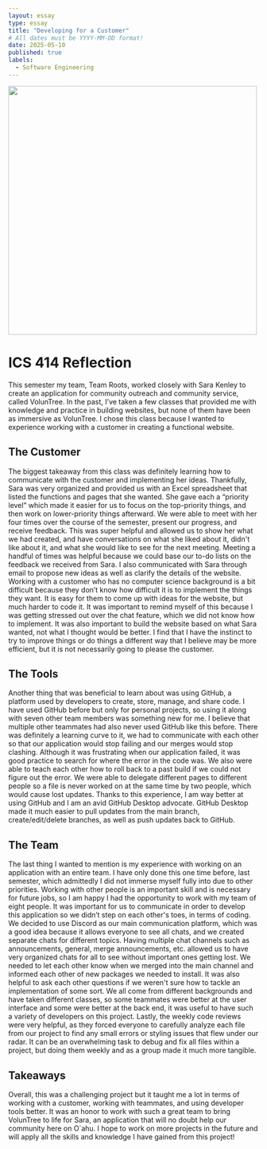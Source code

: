 ```yaml
---
layout: essay
type: essay
title: "Developing for a Customer"
# All dates must be YYYY-MM-DD format!
date: 2025-05-10
published: true
labels:
  - Software Engineering
---
```

<div class="text-center p-4">
  <img width="500px" src="https://www.google.com/url?sa=i&url=https%3A%2F%2Fwww.iconfinder.com%2Ficons%2F7884117%2Fprogrammers_coding_working_team_icon&psig=AOvVaw0QhhwpMlGSPZRrgAXTks0u&ust=1715491106072000&source=images&cd=vfe&opi=89978449&ved=0CBIQjRxqFwoTCJj-jb_shIYDFQAAAAAdAAAAABAE" class="img-thumbnail"  alt="">
</div>


# ICS 414 Reflection
This semester my team, Team Roots, worked closely with Sara Kenley to create an application for community outreach and community service, called VolunTree. In the past, I’ve taken a few classes that provided me with knowledge and practice in building websites, but none of them have been as immersive as VolunTree. I chose this class because I wanted to experience working with a customer in creating a functional website.
## The Customer
The biggest takeaway from this class was definitely learning how to communicate with the customer and implementing her ideas. Thankfully, Sara was very organized and provided us with an Excel spreadsheet that listed the functions and pages that she wanted. She gave each a “priority level” which made it easier for us to focus on the top-priority things, and then work on lower-priority things afterward. We were able to meet with her four times over the course of the semester, present our progress, and receive feedback. This was super helpful and allowed us to show her what we had created, and have conversations on what she liked about it, didn't like about it, and what she would like to see for the next meeting. Meeting a handful of times was helpful because we could base our to-do lists on the feedback we received from Sara. I also communicated with Sara through email to propose new ideas as well as clarify the details of the website. Working with a customer who has no computer science background is a bit difficult because they don’t know how difficult it is to implement the things they want. It is easy for them to come up with ideas for the website, but much harder to code it. It was important to remind myself of this because I was getting stressed out over the chat feature, which we did not know how to implement. It was also important to build the website based on what Sara wanted, not what I thought would be better. I find that I have the instinct to try to improve things or do things a different way that I believe may be more efficient, but it is not necessarily going to please the customer.

## The Tools
Another thing that was beneficial to learn about was using GitHub, a platform used by developers to create, store, manage, and share code. I have used GitHub before but only for personal projects, so using it along with seven other team members was something new for me. I believe that multiple other teammates had also never used GitHub like this before. There was definitely a learning curve to it, we had to communicate with each other so that our application would stop failing and our merges would stop clashing. Although it was frustrating when our application failed, it was good practice to search for where the error in the code was. We also were able to teach each other how to roll back to a past build if we could not figure out the error. We were able to delegate different pages to different people so a file is never worked on at the same time by two people, which would cause lost updates. Thanks to this experience, I am way better at using GitHub and I am an avid GitHub Desktop advocate. GitHub Desktop made it much easier to pull updates from the main branch, create/edit/delete branches, as well as push updates back to GitHub.

## The Team
The last thing I wanted to mention is my experience with working on an application with an entire team. I have only done this one time before, last semester, which admittedly I did not immerse myself fully into due to other priorities. Working with other people is an important skill and is necessary for future jobs, so I am happy I had the opportunity to work with my team of eight people. It was important for us to communicate in order to develop this application so we didn’t step on each other's toes, in terms of coding. We decided to use Discord as our main communication platform, which was a good idea because it allows everyone to see all chats, and we created separate chats for different topics. Having multiple chat channels such as announcements, general, merge announcements, etc. allowed us to have very organized chats for all to see without important ones getting lost. We needed to let each other know when we merged into the main channel and informed each other of new packages we needed to install. It was also helpful to ask each other questions if we weren't sure how to tackle an implementation of some sort. We all come from different backgrounds and have taken different classes, so some teammates were better at the user interface and some were better at the back end, it was useful to have such a variety of developers on this project. Lastly, the weekly code reviews were very helpful, as they forced everyone to carefully analyze each file from our project to find any small errors or styling issues that flew under our radar. It can be an overwhelming task to debug and fix all files within a project, but doing them weekly and as a group made it much more tangible.

## Takeaways
Overall, this was a challenging project but it taught me a lot in terms of working with a customer, working with teammates, and using developer tools better. It was an honor to work with such a great team to bring VolunTree to life for Sara, an application that will no doubt help our community here on O`ahu. I hope to work on more projects in the future and will apply all the skills and knowledge I have gained from this project!
